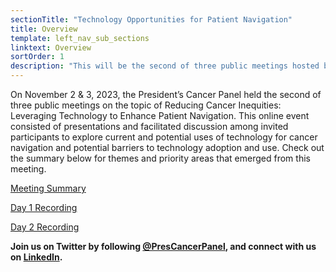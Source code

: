```yaml
---
sectionTitle: "Technology Opportunities for Patient Navigation"
title: Overview
template: left_nav_sub_sections
linktext: Overview
sortOrder: 1
description: "This will be the second of three public meetings hosted by the President’s Cancer Panel on the topic of Reducing Cancer Care Inequities: Leveraging Technology to Enhance Patient Navigation."
---
```


On November 2 & 3, 2023, the President’s Cancer Panel held the second of three public meetings on the topic of Reducing Cancer Inequities: Leveraging Technology to Enhance Patient Navigation. This online event consisted of presentations and facilitated discussion among invited participants to explore current and potential uses of technology for cancer navigation and potential barriers to technology adoption and use. Check out the summary below for themes and priority areas that emerged from this meeting.

[Meeting Summary](/pdfs/NOVEMBER.PCP.Meeting.Summary_508_Final.pdf)

[Day 1 Recording](https://nci.rev.vbrick.com/#/videos/0856e728-6317-481a-a87b-cd7552c10556)

[Day 2 Recording](https://nci.rev.vbrick.com/#/videos/06c34150-e3df-4903-b3b3-1b715976026f)

**Join us on Twitter by following [@PresCancerPanel](https://twitter.com/PresCancerPanel), and connect with us on [LinkedIn](https://www.linkedin.com/company/president's-cancer-panel/).**



